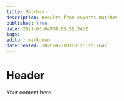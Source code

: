 ```yaml
---
title: Matches
description: Results from eSports matches
published: true
date: 2021-06-04T00:05:55.343Z
tags: 
editor: markdown
dateCreated: 2020-07-10T00:21:27.764Z
---
```


# Header
Your content here